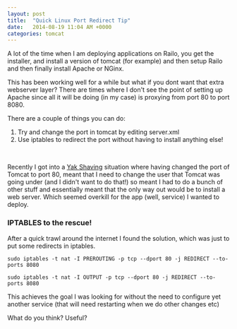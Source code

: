 ```yaml
---
layout: post
title:  "Quick Linux Port Redirect Tip"
date:   2014-08-19 11:04 AM +0000
categories: tomcat
---
```

<p>A lot of the time when I am deploying applications on Railo, you get the installer, and install a version of tomcat (for example) and then setup Railo and then finally install Apache or NGinx.</p>

<p>This has been working well for a while but what if you dont want that extra webserver layer? There are times where I don&#39;t see the point of setting up Apache since all it will be doing (in my case) is proxying from port 80 to port 8080.</p>

<p>There are a couple of things you can do:</p>

<ol>
	<li>Try and change the port in tomcat by editing server.xml</li>
	<li>Use iptables to redirect the port without having to install anything else!</li>
</ol>

<p>&nbsp;</p>

<p>Recently I got into a <a href="http://projects.csail.mit.edu/gsb/old-archive/gsb-archive/gsb2000-02-11.html" target="_new">Yak Shaving</a> situation where having changed the port of Tomcat to port 80, meant that I need to change the user that Tomcat was going under (and I didn&#39;t want to do that!) so meant I had to do a bunch of other stuff and essentially meant that the only way out would be to install a web server. Which seemed overkill for the app (well, service) I wanted to deploy.</p>

<h3>IPTABLES to the rescue!</h3>

<p>After a quick trawl around the internet I found the solution, which was just to put some redirects in iptables.</p>

<p><code>sudo iptables -t nat -I PREROUTING -p tcp --dport 80 -j REDIRECT --to-ports 8080</code></p>

<p><code>sudo iptables -t nat -I OUTPUT -p tcp --dport 80 -j REDIRECT --to-ports 8080</code></p>

<p>This achieves the goal I was looking for without the need to configure yet another service (that will need restarting when we do other changes etc)</p>

<p>What do you think? Useful?</p>